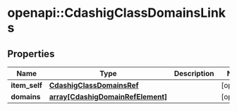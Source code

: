 # openapi::CdashigClassDomainsLinks


## Properties
Name | Type | Description | Notes
------------ | ------------- | ------------- | -------------
**item_self** | [**CdashigClassDomainsRef**](CdashigClassDomainsRef.md) |  | [optional] 
**domains** | [**array[CdashigDomainRefElement]**](CdashigDomainRefElement.md) |  | [optional] 


